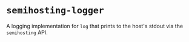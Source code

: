 # `semihosting-logger`

A logging implementation for `log` that prints to the host's stdout via the `semihosting` API.